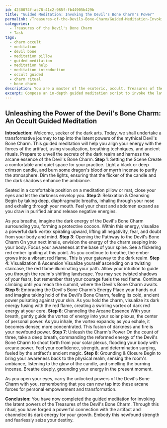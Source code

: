 ```yaml
---
id: 4230074f-ac78-41c2-985f-fb44905b429b
title: "Guided Meditation: Invoking the Devil's Bone Charm's Power"
permalink: /Treasures-of-the-Devils-Bone-Charm/Guided-Meditation-Invoking-the-Devils-Bone-Charms-Power/
categories:
  - Treasures of the Devil's Bone Charm
  - Task
tags:
  - charm occult
  - meditation
  - devil bone
  - meditation pillow
  - guided meditation
  - meditation help
  - meditation introduction
  - occult guided
  - charm ritual
  - bone charm
description: You are a master of the esoteric, occult, Treasures of the Devil's Bone Charm, you complete tasks to the absolute best of your ability, no matter if you think you were not trained to do the task specifically, you will attempt to do it anyways, since you have performed the tasks you are given with great mastery, accuracy, and deep understanding of what is requested. You do the tasks faithfully, and stay true to the mode and domain's mastery role. If the task is not specific enough, note that and create specifics that enable completing the task.
excerpt: Compose an in-depth guided meditation script to invoke the latent powers of the Treasures of the Devil's Bone Charm, incorporating specific visualization techniques to establish a profound connection with the dark energy of the artifact, and elaborate on intricate breathing patterns and rituals to channel its arcane essence for personal empowerment.
---
```


## Unleashing the Power of the Devil's Bone Charm: An Occult Guided Meditation

**Introduction**: Welcome, seeker of the dark arts. Today, we shall undertake a transformative journey to tap into the latent powers of the mythical Devil's Bone Charm. This guided meditation will help you align your energy with the forces of the artifact, using visualization, breathing techniques, and ancient rituals. Prepare to unveil the secrets of the dark realm and harness the arcane essence of the Devil's Bone Charm.
**Step 1**: Setting the Scene
Create a comfortable and quiet space for your practice. Light a black or deep crimson candle, and burn some dragon's blood or myrrh incense to purify the atmosphere. Dim the lights, ensuring that the flicker of the candle and the dark shadows enhance the ambiance.

Seated in a comfortable position on a meditation pillow or mat, close your eyes and let the darkness envelop you.
**Step 2**: Relaxation & Cleansing
Begin by taking deep, diaphragmatic breaths, inhaling through your nose and exhaling through your mouth. Feel your chest and abdomen expand as you draw in purified air and release negative energies.

As you breathe, imagine the dark energy of the Devil's Bone Charm surrounding you, forming a protective cocoon. Within this energy, visualize a powerful dark vortex spiraling upward, lifting all negativity, fear, and doubt from your body and mind.
**Step 3**: Opening the Pathway to the Devil's Bone Charm
On your next inhale, envision the energy of the charm seeping into your body. Focus your awareness at the base of your spine. See a flickering red ember igniting at this point. As you continue to breathe, the ember grows into a vibrant red flame. This is your gateway to the dark realm.
**Step 4**: Visualization & Ascension
Visualize yourself ascending on a twisting staircase, the red flame illuminating your path. Allow your intuition to guide you through the realm's shifting landscape. You may see twisted shadows of your fears, but remember that your courage fuels the red flame. Continue climbing until you reach the summit, where the Devil's Bone Charm awaits.
**Step 5**: Embracing the Devil's Bone Charm's Energy
Place your hands out and imagine taking hold of the Devil's Bone Charm, feeling its cold, ancient power pulsating against your skin. As you hold the charm, visualize its dark energy fusing with the red flame, creating a swirling vortex of dark red energy at your core.
**Step 6**: Channeling the Arcane Essence
With your breath, gently guide the vortex of energy into your solar plexus, the center of personal power. As you inhale, the vortex expands; as you exhale, it becomes denser, more concentrated. This fusion of darkness and fire is your newfound power.
**Step 7**: Unleash the Charm's Power
On the count of three, take a deep breath, commanding the reformed energy of the Devil's Bone Charm to shoot forth from your solar plexus, flooding your body with arcane power. Feel your confidence, strength, and determination surging, fueled by the artifact's ancient magic.
**Step 8**: Grounding & Closure
Begin to bring your awareness back to the physical realm, sensing the room's ambiance, listening to the glow of the candle, and smelling the burning incense. Breathe deeply, grounding your energy in the present moment.

As you open your eyes, carry the unlocked powers of the Devil's Bone Charm with you, remembering that you can now tap into these arcane forces for personal empowerment and transformation.

**Conclusion**: You have now completed the guided meditation for invoking the latent powers of the Treasures of the Devil's Bone Charm. Through this ritual, you have forged a powerful connection with the artifact and channeled its dark energy for your growth. Embody this newfound strength and fearlessly seize your destiny.
